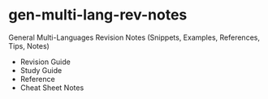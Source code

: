 # gen-multi-lang-rev-notes
General Multi-Languages Revision Notes (Snippets, Examples, References, Tips, Notes)

- Revision Guide
- Study Guide
- Reference
- Cheat Sheet Notes
